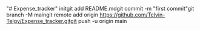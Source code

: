 "# Expense_tracker"  initgit add README.mdgit commit -m "first commit"git branch -M maingit remote add origin https://github.com/Telvin-Telgy/Expense_tracker.gitgit push -u origin main
